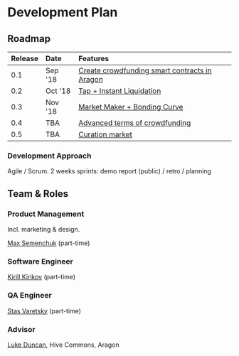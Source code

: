 # Development Plan

## Roadmap

| Release | Date | Features |
| :--- | :--- | :--- |
| 0.1 | Sep '18 | [Create crowdfunding smart contracts in Aragon](https://4ire-labs.gitbook.io/apiary/development-plan/0-1) |
| 0.2 | Oct '18 | [Tap + Instant Liquidation](https://4ire-labs.gitbook.io/apiary/development-plan/0-2) |
| 0.3 | Nov '18 | [Market Maker + Bonding Curve](https://4ire-labs.gitbook.io/apiary/development-plan/0-3) |
| 0.4 | TBA | [Advanced terms of crowdfunding](https://4ire-labs.gitbook.io/apiary/development-plan/0-4) |
| 0.5 | TBA | [Curation market](https://4ire-labs.gitbook.io/apiary/development-plan/0-5) |

### Development Approach

Agile / Scrum. 2 weeks sprints: demo report \(public\) / retro / planning

## Team & Roles

### Product Management

Incl. marketing & design.

[Max Semenchuk](https://www.linkedin.com/in/maxsemenchuk/) \(part-time\)

### Software Engineer

[Kirill Kirikov](https://www.linkedin.com/in/kirill-kirikov-96507425/) \(part-time\)

### QA Engineer

[Stas Varetsky](https://www.linkedin.com/in/stanislav-varetsky-987677106/) \(part-time\)

### Advisor

[Luke Duncan](https://www.linkedin.com/in/lukasduncan/), Hive Commons, Aragon


